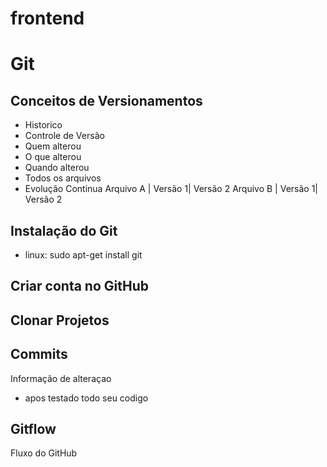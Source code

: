 # frontend

# Git
## Conceitos de Versionamentos 
  - Historico
  - Controle de Versão
  - Quem alterou
  - O que alterou
  - Quando alterou
  - Todos os arquivos
  - Evolução Continua
  Arquivo A   | Versão 1| Versão 2
  Arquivo B   | Versão 1| Versão 2

## Instalação do Git
- linux: sudo apt-get install git

## Criar conta no GitHub

## Clonar Projetos

## Commits
Informação de alteraçao
- apos testado todo seu codigo

## Gitflow
Fluxo do GitHub
